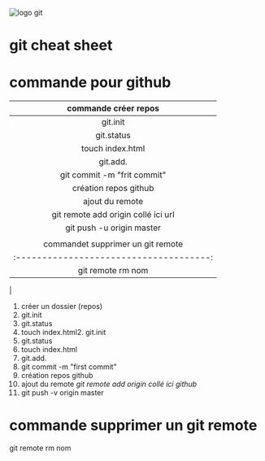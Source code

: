 ![logo git](https://upload.wikimedia.org/wikipedia/commons/thumb/e/e0/Git-logo.svg/320px-Git-logo.svg.png)

# git cheat sheet




# commande  pour github



|commande créer repos                   |
|:-------------------------------------:|
|git.init				|
|git.status				|
|touch index.html			|
|git.add.				|	
|git commit -m "frit commit"		|
|création repos github			|
|ajout du remote			|
|git remote add origin collé ici url	|
|git push -u origin master		|
|					|
|commandet supprimer un git remote	|
|:-------------------------------------:|
|git remote  rm    nom			|
|






1. créer un dossier (repos)
2. git.init
3. git.status
4. touch index.html2. git.init
5. git.status
6. touch index.html
7. git.add.
8. git commit -m "first commit"
7. création repos github
8. ajout du remote
*git remote add origin collé ici github*
9. git push -v  origin master
# commande supprimer un git remote 
git remote  rm   nom

